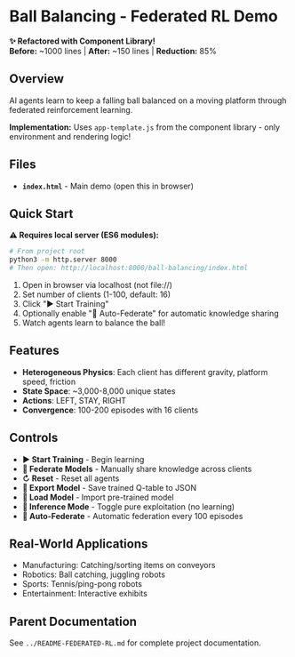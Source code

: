 # Ball Balancing - Federated RL Demo

**✨ Refactored with Component Library!**  
**Before:** ~1000 lines | **After:** ~150 lines | **Reduction:** 85%

## Overview
AI agents learn to keep a falling ball balanced on a moving platform through federated reinforcement learning.

**Implementation:** Uses `app-template.js` from the component library - only environment and rendering logic!

## Files
- **`index.html`** - Main demo (open this in browser)

## Quick Start

**⚠️ Requires local server (ES6 modules):**
```bash
# From project root
python3 -m http.server 8000
# Then open: http://localhost:8000/ball-balancing/index.html
```

1. Open in browser via localhost (not file://)
2. Set number of clients (1-100, default: 16)
3. Click "▶ Start Training"
4. Optionally enable "🤖 Auto-Federate" for automatic knowledge sharing
5. Watch agents learn to balance the ball!

## Features
- **Heterogeneous Physics**: Each client has different gravity, platform speed, friction
- **State Space**: ~3,000-8,000 unique states
- **Actions**: LEFT, STAY, RIGHT
- **Convergence**: 100-200 episodes with 16 clients

## Controls
- **▶ Start Training** - Begin learning
- **🔄 Federate Models** - Manually share knowledge across clients
- **↻ Reset** - Reset all agents
- **💾 Export Model** - Save trained Q-table to JSON
- **📂 Load Model** - Import pre-trained model
- **🎯 Inference Mode** - Toggle pure exploitation (no learning)
- **🤖 Auto-Federate** - Automatic federation every 100 episodes

## Real-World Applications
- Manufacturing: Catching/sorting items on conveyors
- Robotics: Ball catching, juggling robots
- Sports: Tennis/ping-pong robots
- Entertainment: Interactive exhibits

## Parent Documentation
See `../README-FEDERATED-RL.md` for complete project documentation.
